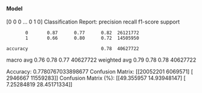 #### Model
[0 0 0 ... 0 1 0]
Classification Report:
              precision    recall  f1-score   support

           0       0.87      0.77      0.82  26121772
           1       0.66      0.80      0.72  14505950

    accuracy                           0.78  40627722
   macro avg       0.76      0.78      0.77  40627722
weighted avg       0.79      0.78      0.78  40627722

Accuracy: 0.7780767033898677
Confusion Matrix:
[[20052201  6069571]
 [ 2946667 11559283]]
Confusion Matrix (%):
[[49.355957   14.93948147]
 [ 7.25284819 28.45171334]]
